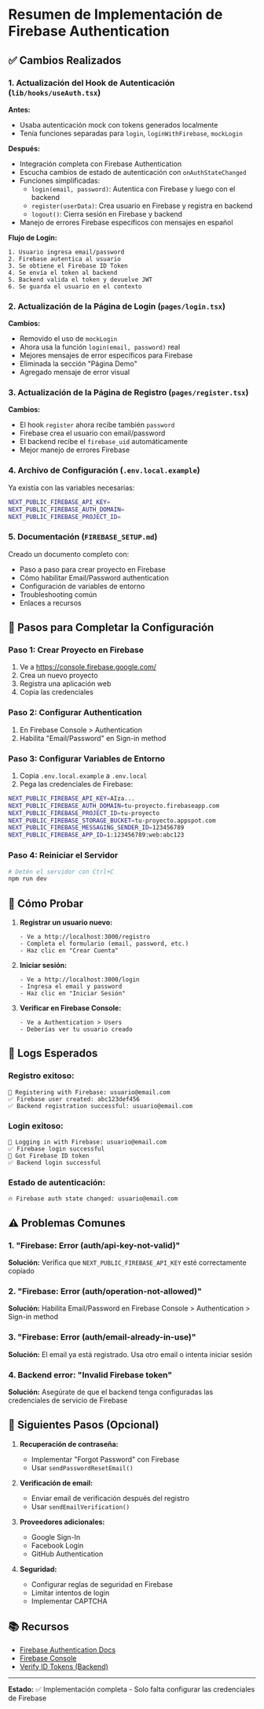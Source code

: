 # Resumen de Implementación de Firebase Authentication

## ✅ Cambios Realizados

### 1. **Actualización del Hook de Autenticación** (`lib/hooks/useAuth.tsx`)

**Antes:**
- Usaba autenticación mock con tokens generados localmente
- Tenía funciones separadas para `login`, `loginWithFirebase`, `mockLogin`

**Después:**
- Integración completa con Firebase Authentication
- Escucha cambios de estado de autenticación con `onAuthStateChanged`
- Funciones simplificadas:
  - `login(email, password)`: Autentica con Firebase y luego con el backend
  - `register(userData)`: Crea usuario en Firebase y registra en backend
  - `logout()`: Cierra sesión en Firebase y backend
- Manejo de errores Firebase específicos con mensajes en español

**Flujo de Login:**
```
1. Usuario ingresa email/password
2. Firebase autentica al usuario
3. Se obtiene el Firebase ID Token
4. Se envía el token al backend
5. Backend valida el token y devuelve JWT
6. Se guarda el usuario en el contexto
```

### 2. **Actualización de la Página de Login** (`pages/login.tsx`)

**Cambios:**
- Removido el uso de `mockLogin`
- Ahora usa la función `login(email, password)` real
- Mejores mensajes de error específicos para Firebase
- Eliminada la sección "Página Demo"
- Agregado mensaje de error visual

### 3. **Actualización de la Página de Registro** (`pages/register.tsx`)

**Cambios:**
- El hook `register` ahora recibe también `password`
- Firebase crea el usuario con email/password
- El backend recibe el `firebase_uid` automáticamente
- Mejor manejo de errores Firebase

### 4. **Archivo de Configuración** (`.env.local.example`)

Ya existía con las variables necesarias:
```bash
NEXT_PUBLIC_FIREBASE_API_KEY=
NEXT_PUBLIC_FIREBASE_AUTH_DOMAIN=
NEXT_PUBLIC_FIREBASE_PROJECT_ID=
```

### 5. **Documentación** (`FIREBASE_SETUP.md`)

Creado un documento completo con:
- Paso a paso para crear proyecto en Firebase
- Cómo habilitar Email/Password authentication
- Configuración de variables de entorno
- Troubleshooting común
- Enlaces a recursos

## 🔧 Pasos para Completar la Configuración

### Paso 1: Crear Proyecto en Firebase

1. Ve a https://console.firebase.google.com/
2. Crea un nuevo proyecto
3. Registra una aplicación web
4. Copia las credenciales

### Paso 2: Configurar Authentication

1. En Firebase Console > Authentication
2. Habilita "Email/Password" en Sign-in method

### Paso 3: Configurar Variables de Entorno

1. Copia `.env.local.example` a `.env.local`
2. Pega las credenciales de Firebase:

```bash
NEXT_PUBLIC_FIREBASE_API_KEY=AIza...
NEXT_PUBLIC_FIREBASE_AUTH_DOMAIN=tu-proyecto.firebaseapp.com
NEXT_PUBLIC_FIREBASE_PROJECT_ID=tu-proyecto
NEXT_PUBLIC_FIREBASE_STORAGE_BUCKET=tu-proyecto.appspot.com
NEXT_PUBLIC_FIREBASE_MESSAGING_SENDER_ID=123456789
NEXT_PUBLIC_FIREBASE_APP_ID=1:123456789:web:abc123
```

### Paso 4: Reiniciar el Servidor

```bash
# Detén el servidor con Ctrl+C
npm run dev
```

## 🧪 Cómo Probar

1. **Registrar un usuario nuevo:**
   ```
   - Ve a http://localhost:3000/registro
   - Completa el formulario (email, password, etc.)
   - Haz clic en "Crear Cuenta"
   ```

2. **Iniciar sesión:**
   ```
   - Ve a http://localhost:3000/login
   - Ingresa el email y password
   - Haz clic en "Iniciar Sesión"
   ```

3. **Verificar en Firebase Console:**
   ```
   - Ve a Authentication > Users
   - Deberías ver tu usuario creado
   ```

## 📝 Logs Esperados

### Registro exitoso:
```
📝 Registering with Firebase: usuario@email.com
✅ Firebase user created: abc123def456
✅ Backend registration successful: usuario@email.com
```

### Login exitoso:
```
🔐 Logging in with Firebase: usuario@email.com
✅ Firebase login successful
🎫 Got Firebase ID token
✅ Backend login successful
```

### Estado de autenticación:
```
🔥 Firebase auth state changed: usuario@email.com
```

## ⚠️ Problemas Comunes

### 1. "Firebase: Error (auth/api-key-not-valid)"
**Solución:** Verifica que `NEXT_PUBLIC_FIREBASE_API_KEY` esté correctamente copiado

### 2. "Firebase: Error (auth/operation-not-allowed)"
**Solución:** Habilita Email/Password en Firebase Console > Authentication > Sign-in method

### 3. "Firebase: Error (auth/email-already-in-use)"
**Solución:** El email ya está registrado. Usa otro email o intenta iniciar sesión

### 4. Backend error: "Invalid Firebase token"
**Solución:** Asegúrate de que el backend tenga configuradas las credenciales de servicio de Firebase

## 🎯 Siguientes Pasos (Opcional)

1. **Recuperación de contraseña:**
   - Implementar "Forgot Password" con Firebase
   - Usar `sendPasswordResetEmail()`

2. **Verificación de email:**
   - Enviar email de verificación después del registro
   - Usar `sendEmailVerification()`

3. **Proveedores adicionales:**
   - Google Sign-In
   - Facebook Login
   - GitHub Authentication

4. **Seguridad:**
   - Configurar reglas de seguridad en Firebase
   - Limitar intentos de login
   - Implementar CAPTCHA

## 📚 Recursos

- [Firebase Authentication Docs](https://firebase.google.com/docs/auth)
- [Firebase Console](https://console.firebase.google.com/)
- [Verify ID Tokens (Backend)](https://firebase.google.com/docs/auth/admin/verify-id-tokens)

---

**Estado:** ✅ Implementación completa - Solo falta configurar las credenciales de Firebase
